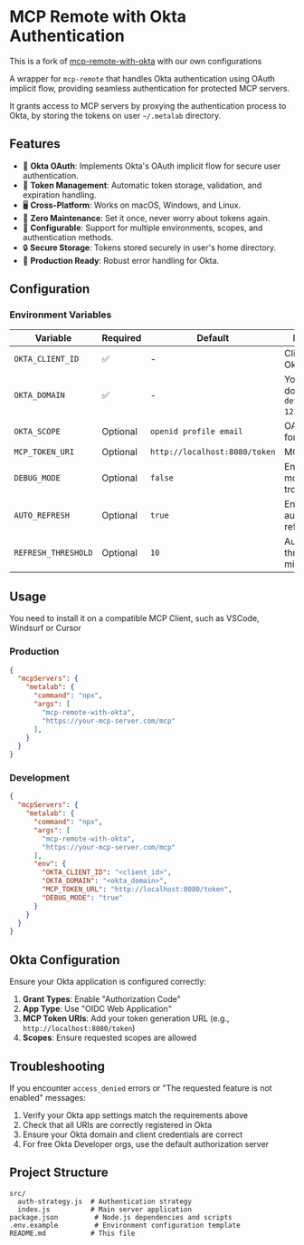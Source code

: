 # MCP Remote with Okta Authentication

This is a fork of [mcp-remote-with-okta](https://github.com/adobe-rnd/mcp-remote-with-okta) with our own configurations

A wrapper for `mcp-remote` that handles Okta authentication using OAuth implicit flow, providing seamless authentication for protected MCP servers.

It grants access to MCP servers by proxying the authentication process to Okta, by storing the tokens on user `~/.metalab` directory.

## Features

- 🔐 **Okta OAuth**: Implements Okta's OAuth implicit flow for secure user authentication.
- 🔄 **Token Management**: Automatic token storage, validation, and expiration handling.
- 🖥️ **Cross-Platform**: Works on macOS, Windows, and Linux.
- 🚀 **Zero Maintenance**: Set it once, never worry about tokens again.
- 🔧 **Configurable**: Support for multiple environments, scopes, and authentication methods.
- 🔒 **Secure Storage**: Tokens stored securely in user's home directory.
- 🎯 **Production Ready**: Robust error handling for Okta.

## Configuration

### Environment Variables

| Variable | Required | Default | Description |
|----------|----------|---------|-------------|
| `OKTA_CLIENT_ID` | ✅ | - | Client ID for Okta |
| `OKTA_DOMAIN` | ✅ | - | Your Okta domain (e.g., `dev-12345.okta.com`) |
| `OKTA_SCOPE` | Optional | `openid profile email` | OAuth scope for Okta |
| `MCP_TOKEN_URI` | Optional | `http://localhost:8080/token` | MCP token URL |
| `DEBUG_MODE` | Optional | `false` | Enable debug mode for troubleshooting |
| `AUTO_REFRESH` | Optional | `true` | Enable automatic token refresh |
| `REFRESH_THRESHOLD` | Optional | `10` | Auto-refresh threshold in minutes |

## Usage

You need to install it on a compatible MCP Client, such as VSCode, Windsurf or Cursor


### Production
```json
{
  "mcpServers": {
    "metalab": {
      "command": "npx",
      "args": [
        "mcp-remote-with-okta",
        "https://your-mcp-server.com/mcp"
      ],
    }
  }
}
```

### Development
```json
{
  "mcpServers": {
    "metalab": {
      "command": "npx",
      "args": [
        "mcp-remote-with-okta",
        "https://your-mcp-server.com/mcp"
      ],
      "env": {
        "OKTA_CLIENT_ID": "<client_id>",
        "OKTA_DOMAIN": "<okta_domain>",
        "MCP_TOKEN_URL": "http://localhost:8080/token",
        "DEBUG_MODE": "true"
      }
    }
  }
}
```


## Okta Configuration

Ensure your Okta application is configured correctly:

1. **Grant Types**: Enable "Authorization Code"
2. **App Type**: Use "OIDC Web Application"
3. **MCP Token URIs**: Add your token generation URL (e.g., `http://localhost:8080/token`)
4. **Scopes**: Ensure requested scopes are allowed

## Troubleshooting

If you encounter `access_denied` errors or "The requested feature is not enabled" messages:

1. Verify your Okta app settings match the requirements above
2. Check that all URIs are correctly registered in Okta
3. Ensure your Okta domain and client credentials are correct
4. For free Okta Developer orgs, use the default authorization server

## Project Structure

```
src/
  auth-strategy.js  # Authentication strategy
  index.js          # Main server application
package.json         # Node.js dependencies and scripts
.env.example         # Environment configuration template
README.md           # This file
```
